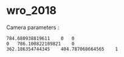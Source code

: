 # wro_2018

Camera parameters : 

```
784.680938819611	0	0
0	786.100822189821	0
362.186354744345	404.787068664565	1
```
